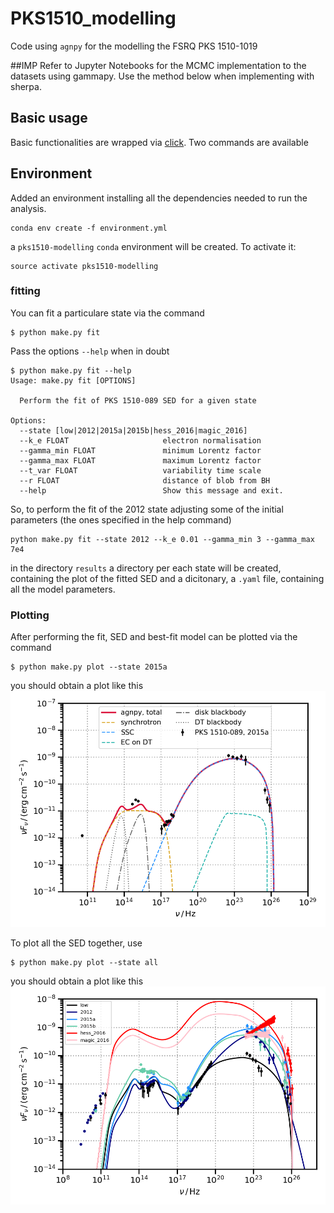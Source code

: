 # PKS1510_modelling
Code using `agnpy` for the modelling the FSRQ PKS 1510-1019

##IMP
Refer to Jupyter Notebooks for the MCMC implementation to the datasets using gammapy. Use the method below when implementing with sherpa. 

## Basic usage
Basic functionalities are wrapped via [click](https://click.palletsprojects.com/en/8.0.x/).
Two commands are available 

## Environment
Added an environment installing all the dependencies needed to run the analysis.
```shell
conda env create -f environment.yml
```
a `pks1510-modelling` `conda` environment will be created. To activate it:
```shell
source activate pks1510-modelling
```

### fitting
You can fit a particulare state via the command
```shell 
$ python make.py fit
```
Pass the options `--help` when in doubt
```shell
$ python make.py fit --help
Usage: make.py fit [OPTIONS]

  Perform the fit of PKS 1510-089 SED for a given state

Options:
  --state [low|2012|2015a|2015b|hess_2016|magic_2016]
  --k_e FLOAT                     electron normalisation
  --gamma_min FLOAT               minimum Lorentz factor
  --gamma_max FLOAT               maximum Lorentz factor
  --t_var FLOAT                   variability time scale
  --r FLOAT                       distance of blob from BH
  --help                          Show this message and exit.
```

So, to perform the fit of the 2012 state adjusting some of the initial parameters (the ones specified in the help command)
```shell
python make.py fit --state 2012 --k_e 0.01 --gamma_min 3 --gamma_max 7e4
```
in the directory `results` a directory per each state will be created, containing the plot of the fitted SED and a dicitonary, a `.yaml` file, containing all the model parameters.

### Plotting
After performing the fit, SED and best-fit model can be plotted via the command
```shell
$ python make.py plot --state 2015a
```
you should obtain a plot like this
![](results/sed_2015a.png)

To plot all the SED together, use
```shell
$ python make.py plot --state all
```
you should obtain a plot like this
![](results/sed_all_states.png)


